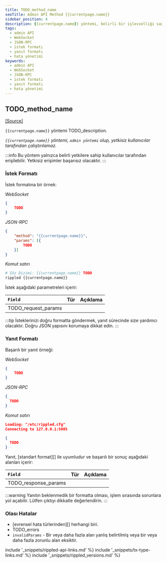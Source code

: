 ```yaml
---
title: TODO_method_name
seoTitle: Admin API Method {{currentpage.name}}
sidebar_position: 4
description: {{currentpage.name}} yöntemi, belirli bir işlevselliği sağlamak için kullanılan bir admin API yöntemidir. Yetkisiz kullanıcılar tarafından çalıştırılamaz, bu nedenle uygun yetkilere sahip olmak önemlidir.
tags: 
  - admin API
  - WebSocket
  - JSON-RPC
  - istek formatı
  - yanıt formatı
  - hata yönetimi
keywords: 
  - admin API
  - WebSocket
  - JSON-RPC
  - istek formatı
  - yanıt formatı
  - hata yönetimi
---
```


## TODO_method_name
[[Source]](TODO_URL "Source")

`{{currentpage.name}}` yöntemi TODO_description.

_`{{currentpage.name}}` yöntemi, `admin yöntemi` olup, yetkisiz kullanıcılar tarafından çalıştırılamaz._

:::info
Bu yöntem yalnızca belirli yetkilere sahip kullanıcılar tarafından erişilebilir. Yetkisiz erişimler başarısız olacaktır.
:::

### İstek Formatı

İstek formatına bir örnek:

*WebSocket*

```json
{
    TODO
}
```

*JSON-RPC*

```json
{
    "method": "{{currentpage.name}}",
    "params": [{
        TODO
    }]
}
```

*Komut satırı*

```sh
# Söz Dizimi: {{currentpage.name}} TODO
rippled {{currentpage.name}}
```

İstek aşağıdaki parametreleri içerir:

| `Field`     | Tür                       | Açıklama                          |
|:------------|:-------------------------|:-----------------------------------|
| TODO_request_params |

:::tip
İsteklerinizi doğru formatta göndermek, yanıt sürecinde size yardımcı olacaktır. Doğru JSON yapısını korumaya dikkat edin.
:::

### Yanıt Formatı

Başarılı bir yanıt örneği:

*WebSocket*

```json
{
    TODO
}
```

*JSON-RPC*

```json
{
  TODO
}
```

*Komut satırı*

```json
Loading: "/etc/rippled.cfg"
Connecting to 127.0.0.1:5005

{
  TODO
}
```

Yanıt, [standart format][] ile uyumludur ve başarılı bir sonuç aşağıdaki alanları içerir:

| `Field` | Tür   | Açıklama                                               |
|:--------|:-------|:-------------------------------------------------------|
| TODO_response_params |

:::warning
Yanıtın beklenmedik bir formatta olması, işlem sırasında sorunlara yol açabilir. Lütfen çıktıyı dikkatle değerlendirin.
:::

### Olası Hatalar

- [evrensel hata türlerinden][] herhangi biri.
- TODO_errors
- `invalidParams` - Bir veya daha fazla alan yanlış belirtilmiş veya bir veya daha fazla zorunlu alan eksiktir.

include '_snippets/rippled-api-links.md' %}
include '_snippets/tx-type-links.md' %}
include '_snippets/rippled_versions.md' %}